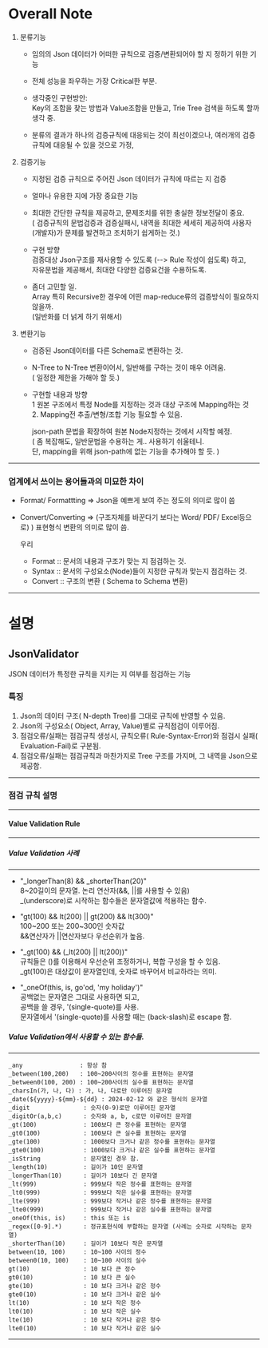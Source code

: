 # Overall Note

1. 분류기능
   - 임의의 Json 데이터가 어떠한 규칙으로 검증/변환되어야 할 지 정하기 위한 기능

   - 전체 성능을 좌우하는 가장 Critical한 부분.

   - 생각중인 구현방안:  
      Key의 조합을 찾는 방법과 Value조합을 만들고, Trie Tree 검색을 하도록 할까 생각 중.

   - 분류의 결과가 하나의 검증규칙에 대응되는 것이 최선이겠으나, 여러개의 검증규칙에 대응될 수 있을 것으로 가정,

2. 검증기능
   - 지정된 검증 규칙으로 주어진 Json 데이터가 규칙에 따르는 지 검증

   - 얼마나 유용한 지에 가장 중요한 기능

   - 최대한 간단한 규칙을 제공하고, 문제조치를 위한 충실한 정보전달이 중요.  
     ( 검증규칙의 문법검증과 검증실패시, 내역을 최대한 세세히 제공하여 사용자(개발자)가 문제를 발견하고 조치하기 쉽게하는 것.)

   - 구현 방향  
     검증대상 Json구조를 재사용할 수 있도록 (--> Rule 작성이 쉽도록) 하고,   
     자유문법을 제공해서, 최대한 다양한 검증요건을 수용하도록.

   - 좀더 고민할 일.   
     Array 특히 Recursive한 경우에 어떤 map-reduce류의 검증방식이 필요하지 않을까.   
     (일반화를 더 넑게 하기 위해서)

3. 변환기능
   - 검증된 Json데이터를 다른 Schema로 변환하는 것.

   - N-Tree to N-Tree  변환이어서, 일반해를 구하는 것이 매우 어려움.   
     ( 일정한 제한을 가해야 할 듯.)

   - 구현할 내용과 방향   
     1 원본 구조에서 특정 Node를 지정하는 것과 대상 구조에 Mapping하는 것   
     2. Mapping전 추출/변형/조합 기능 필요할 수 있음.   

      json-path 문법을 확장하여 원본 Node지정하는 것에서 시작할 예정.   
      ( 좀 복잡해도, 일반문법을 수용하는 게.. 사용하기 쉬울테니.   
      단, mapping을 위해 json-path에 없는 기능을 추가해야 할 듯. )   

---------------------------

### 업계에서 쓰이는 용어들과의 미묘한 차이   
   - Format/ Formattting	=> Json을 예쁘게 보여 주는 정도의 의미로 많이 씀
   - Convert/Converting	=> (구조자체를 바꾼다기 보다는 Word/ PDF/ Excel등으로) ) 표현형식 변환의 의미로 많이 씀.

     우리
     - Format :: 문서의 내용과 구조가 맞는 지 점검하는 것.
     - Syntax :: 문서의 구성요소(Node)들이 지정한 규칙과 맞는지 점검하는 것.
     - Convert :: 구조의 변환 ( Schema to Schema 변환)



------------------

# 설명
## JsonValidator
JSON 데이터가 특정한 규칙을 지키는 지 여부를 점검하는 기능

### 특징
1. Json의 데이터 구조( N-depth Tree)를 그대로 규칙에 반영할 수 있음.
2. Json의 구성요소( Object, Array, Value)별로 규칙점검이 이루어짐.
3. 점검오류/실패는 점검규칙 생성시, 규칙오류( Rule-Syntax-Error)와 점검시 실패( Evaluation-Fail)로 구분됨.
4. 점검오류/실패는 점검규칙과 마찬가지로 Tree 구조를 가지며, 그 내역을 Json으로 제공함.

------------------

### 점검 규칙 설명


------------------



#### Value Validation Rule


------------------


##### Value Validation 사례

------------------

- "_longerThan(8) && _shorterThan(20)"  
   8~20길이의 문자열. 논리 연산자(&&, ||를 사용할 수 있음)   
   _(underscore)로 시작하는 함수들은 문자열값에 적용하는 함수.


- "gt(100) && lt(200) || gt(200) && lt(300)"   
   100~200 또는 200~300인 숫자값  
   &&연산자가 ||연산자보다 우선순위가 높음.


- "_gt(100) && (_lt(200) || lt(200))"   
  규칙들은 ()를 이용해서 우선순위 조정하거나, 복합 구성을 할 수 있음.  
  _gt(100)은 대상값이 문자열인데, 숫자로 바꾸어서 비교하라는 의미.


- "_oneOf(this, is, go\'od, 'my holiday')"   
  공백없는 문자열은 그대로 사용하면 되고,   
  공백을 쓸 경우,  '(single-quote)를 사용.  
  문자열에서 '(single-quote)를 사용할 때는 \(back-slash)로 escape 함.

  


##### Value Validation에서 사용할 수 있는 함수들.


------------------

	_any                : 항상 참
	_between(100,200)   : 100~200사이의 정수를 표현하는 문자열
	_between0(100, 200) : 100~200사이의 실수를 표현하는 문자열
	_charsIn(가, 나, 다) : 가, 나, 다로만 이루어진 문자열
	_date(${yyyy}-${mm}-${dd} : 2024-02-12 와 같은 형식의 문자열
	_digit               : 숫자(0-9)로만 이루어진 문자열
	_digitOr(a,b,c)      : 숫자와 a, b, c로만 이루어진 문자열
	_gt(100)             : 100보다 큰 정수를 표현하는 문자열
	_gt0(100)            : 100보다 큰 실수를 표현하는 문자열
	_gte(100)            : 1000보다 크거나 같은 정수를 표현하는 문자열
	_gte0(100)           : 1000보다 크거나 같은 실수를 표현하는 문자열
	_isString            : 문자열인 경우 참. 
	_length(10)          : 길이가 10인 문자열
	_longerThan(10)      : 길이가 10보다 긴 문자열
	_lt(999)             : 999보다 작은 정수를 표현하는 문자열
	_lt0(999)            : 999보다 작은 실수를 표현하는 문자열
	_lte(999)            : 999보다 작거나 같은 정수를 표현하는 문자열
	_lte0(999)           : 999보다 작거나 같은 실수를 표현하는 문자열
	_oneOf(this, is)     : this 또는 is
	_regex([0-9].*)      : 정규표현식에 부합하는 문자열 (사례는 숫자로 시작하는 문자열)
	_shorterThan(10)     : 길이가 10보다 작은 문자열
	between(10, 100)     : 10~100 사이의 정수
	between0(10, 100)    : 10~100 사이의 실수
	gt(10)               : 10 보다 큰 정수
	gt0(10)              : 10 보다 큰 실수
	gte(10)              : 10 보다 크거나 같은 정수
	gte0(10)             : 10 보다 크거나 같은 실수
	lt(10)               : 10 보다 작은 정수
	lt0(10)              : 10 보다 작은 실수
	lte(10)              : 10 보다 작거나 같은 정수
	lte0(10)             : 10 보다 작거나 같은 실수

------------------

